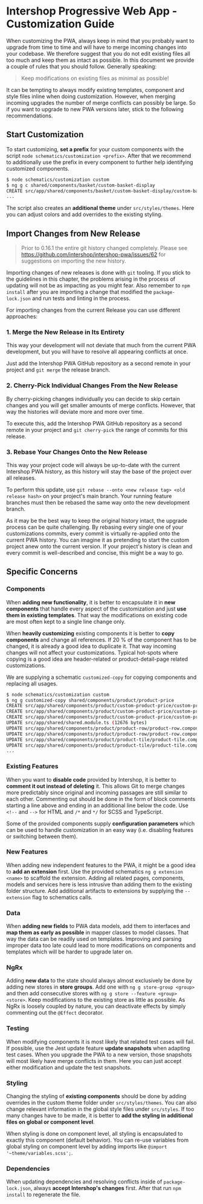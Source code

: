 # Intershop Progressive Web App - Customization Guide

When customizing the PWA, always keep in mind that you probably want to upgrade from time to time and will have to merge incoming changes into your codebase. We therefore suggest that you do not edit existing files all too much and keep them as intact as possible. In this document we provide a couple of rules that you should follow. Generally speaking:

> Keep modifications on existing files as minimal as possible!

It can be tempting to always modify existing templates, component and style files inline when doing customization. However, when merging incoming upgrades the number of merge conflicts can possibly be large. So if you want to upgrade to new PWA versions later, stick to the following recommendations.

## Start Customization

To start customizing, **set a prefix** for your custom components with the script `node schematics/customization <prefix>`. After that we recommend to additionally use the prefix in every component to further help identifying customized components.

```bash
$ node schematics/customization custom
$ ng g c shared/components/basket/custom-basket-display
CREATE src/app/shared/components/basket/custom-basket-display/custom-basket-display.component.ts (275 bytes)
...
```

The script also creates an **additional theme** under `src/styles/themes`. Here you can adjust colors and add overrides to the existing styling.

## Import Changes from New Release

> Prior to 0.16.1 the entire git history changed completely. Please see https://github.com/intershop/intershop-pwa/issues/62 for suggestions on importing the new history.

Importing changes of new releases is done with `git` tooling. If you stick to the guidelines in this chapter, the problems arising in the process of updating will not be as impacting as you might fear. Also remember to `npm install` after you are importing a change that modified the `package-lock.json` and run tests and linting in the process.

For importing changes from the current Release you can use different approaches:

### 1. Merge the New Release in Its Entirety

This way your development will not deviate that much from the current PWA development, but you will have to resolve all appearing conflicts at once.

Just add the Intershop PWA GitHub repository as a second remote in your project and `git merge` the release branch.

### 2. Cherry-Pick Individual Changes From the New Release

By cherry-picking changes individually you can decide to skip certain changes and you will get smaller amounts of merge conflicts. However, that way the histories will deviate more and more over time.

To execute this, add the Intershop PWA GitHub repository as a second remote in your project and `git cherry-pick` the range of commits for this release.

### 3. Rebase Your Changes Onto the New Release

This way your project code will always be up-to-date with the current Intershop PWA history, as this history will stay the base of the project over all releases.

To perform this update, use `git rebase --onto <new release tag> <old release hash>` on your project's main branch. Your running feature branches must then be rebased the same way onto the new development branch.

As it may be the best way to keep the original history intact, the upgrade process can be quite challenging. By rebasing every single one of your customizations commits, every commit is virtually re-applied onto the current PWA history. You can imagine it as pretending to start the custom project anew onto the current version. If your project's history is clean and every commit is well-described and concise, this might be a way to go.

## Specific Concerns

### Components

When **adding new functionality**, it is better to encapsulate it in **new components** that handle every aspect of the customization and just **use them in existing templates**. That way the modifications on existing code are most often kept to a single line change only.

When **heavily customizing** existing components it is better to **copy components** and change all references. If 20 % of the component has to be changed, it is already a good idea to duplicate it. That way incoming changes will not affect your customizations. Typical hot-spots where copying is a good idea are header-related or product-detail-page related customizations.

We are supplying a schematic `customized-copy` for copying components and replacing all usages.

```bash
$ node schematics/customization custom
$ ng g customized-copy shared/components/product/product-price
CREATE src/app/shared/components/product/custom-product-price/custom-product-price.component.html (1591 bytes)
CREATE src/app/shared/components/product/custom-product-price/custom-product-price.component.spec.ts (7632 bytes)
CREATE src/app/shared/components/product/custom-product-price/custom-product-price.component.ts (1370 bytes)
UPDATE src/app/shared/shared.module.ts (12676 bytes)
UPDATE src/app/shared/components/product/product-row/product-row.component.html (4110 bytes)
UPDATE src/app/shared/components/product/product-row/product-row.component.spec.ts (5038 bytes)
UPDATE src/app/shared/components/product/product-tile/product-tile.component.html (2140 bytes)
UPDATE src/app/shared/components/product/product-tile/product-tile.component.spec.ts (4223 bytes)
...
```

### Existing Features

When you want to **disable code** provided by Intershop, it is better to **comment it out instead of deleting** it. This allows Git to merge changes more predictably since original and incoming passages are still similar to each other. Commenting out should be done in the form of block comments starting a line above and ending in an additional line below the code. Use `<!--` and `-->` for HTML and `/*` and `*/` for SCSS and TypeScript.

Some of the provided components supply **configuration parameters** which can be used to handle customization in an easy way (i.e. disabling features or switching between them).

### New Features

When adding new independent features to the PWA, it might be a good idea to **add an extension** first. Use the provided schematics `ng g extension <name>` to scaffold the extension. Adding all related pages, components, models and services here is less intrusive than adding them to the existing folder structure. Add additional artifacts to extensions by supplying the `--extension` flag to schematics calls.

### Data

When **adding new fields** to PWA data models, add them to interfaces and **map them as early as possible** in mapper classes to model classes. That way the data can be readily used on templates. Improving and parsing improper data too late could lead to more modifications on components and templates which will be harder to upgrade later on.

### NgRx

Adding **new data** to the state should always almost exclusively be done by adding new stores in **store groups**. Add one with `ng g store-group <group>` and then add consecutive stores with `ng g store --feature <group> <store>`. Keep modifications to the existing store as little as possible. As NgRx is loosely coupled by nature, you can deactivate effects by simply commenting out the `@Effect` decorator.

### Testing

When modifying components it is most likely that related test cases will fail. If possible, use the Jest update feature **update snapshots** when adapting test cases. When you upgrade the PWA to a new version, those snapshots will most likely have merge conflicts in them. Here you can just accept either modification and update the test snapshots.

### Styling

Changing the styling of **existing components** should be done by adding overrides in the custom theme folder under `src/styles/themes`. You can also change relevant information in the global style files under `src/styles`. If too many changes have to be made, it is better to **add the styling in additional files on global or component level**.

When styling is done on component level, all styling is encapsulated to exactly this component (default behavior). You can re-use variables from global styling on component level by adding imports like `@import '~theme/variables.scss';`.

### Dependencies

When updating dependencies and resolving conflicts inside of `package-lock.json`, always **accept Intershop's changes** first. After that run `npm install` to regenerate the file.
